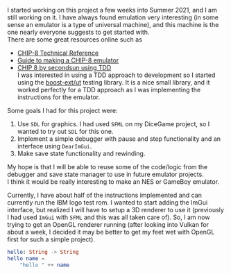 I started working on this project a few weeks into Summer 2021, and I am still working on it.  I have always found emulation very interesting (in some sense
an emulator is a type of universal machine), and this machine is the one nearly everyone suggests to get started with.  
There are some great resources online
such as  
- [CHIP-8 Technical Reference](https://github.com/mattmikolay/chip-8/wiki/CHIP%E2%80%908-Technical-Reference)
- [Guide to making a CHIP-8 emulator](https://tobiasvl.github.io/blog/write-a-chip-8-emulator/)
- [CHIP 8 by secondsun using TDD](https://github.com/secondsun/chip8)  
I was interested in using a TDD approach to development so I started using the [boost-ext/ut](https://github.com/boost-ext/ut) testing library.
It is a nice small library, and it worked perfectly for a TDD approach as I was implementing the instructions for the emulator.        

Some goals I had for this project were:

1. Use `SDL` for graphics.  I had used `SFML` on my DiceGame project, so I wanted to try out `SDL` for this one.
2. Implement a simple debugger with pause and step functionality and an interface using `DearImGui`.
3. Make save state functionality and rewinding.

My hope is that I will be able to reuse some of the code/logic from the debugger and save state manager to use in future emulator projects.  
I think it would be really interesting to make an NES or GameBoy emulator.  

Currently, I have about half of the instructions implemented and can currently run the IBM logo test rom.  I wanted to start adding the ImGui interface,
but realized I will have to setup a 3D renderer to use it (previously I had used `ImGui` with `SFML` and this was all taken care of).  So, I am
now trying to get an OpenGL renderer running (after looking into Vulkan for about a week, I decided it may be better to get my feet wet with OpenGL first
for such a simple project).

```elm
hello: String -> String
hello name = 
    "hello " ++ name
```
